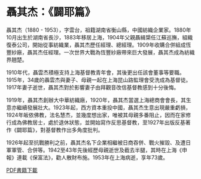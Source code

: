 # 聶其杰：《闢耶篇》

聶其杰（1880 - 1953），字雲台，祖籍湖南省衡山縣，中國紡織企業家。1880年10月出生於湖南省長沙，1883年移居上海，1904年父親聶緝槼任江蘇巡撫，組織復泰公司，開始從事紡織業，聶其杰歷任經理、總經理。1909年收購合併組成恆豐紗廠，聶其杰任經理。一次世界大戰為恆豐紗廠帶來巨大發展，聶其杰成為紡織界翹楚。

1910年代，聶雲杰積極支持上海基督教青年會，其後更出任該會董事等要職。1915年，34歲的聶雲杰與妻子、母親一起在上海昆山路監理會受洗成為基督徒。1917年妻子逝世，聶其杰對於影響妻子由拜觀音改信基督教感到十分後悔。

1919年，聶其杰創辦大中華紡織廠，1920年，聶其杰當選上海總商會會長，其生意亦繼續發展壯大。1923年起，西方資本重投中國，聶其杰生意出現嚴重虧損，1924年皈依佛教，法名慧杰，並幾度想出家，唯被其母親多番阻止，因而在家修行成為佛教居士，處於退休狀態，並開始寫作反思基督教，至1927年出版反基著作《闢耶篇》，對基督教作出多角度批判。

1926年起至抗戰勝利之前，聶其杰名下企業相繼被日商吞併、戰火摧毀、及遭日軍軍管、合併等。1942至43年先後經歷母親逝世及截去半腿，其時在上海《申報》連載《保富法》，勸人散財布施。1953年在上海病逝，享年73歲。

[PDF書籍下載](闢耶篇.pdf)
